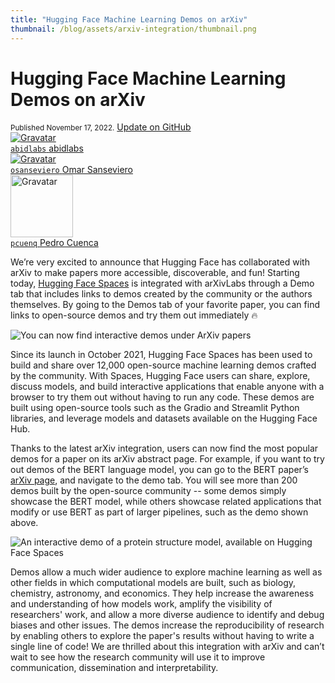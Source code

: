 ```yaml
---
title: "Hugging Face Machine Learning Demos on arXiv" 
thumbnail: /blog/assets/arxiv-integration/thumbnail.png
---
```


# Hugging Face Machine Learning Demos on arXiv

<div class="blog-metadata">
    <small>Published November 17, 2022.</small>
    <a target="_blank" class="btn no-underline text-sm mb-5 font-sans" href="https://github.com/huggingface/blog/blob/main/arxiv-integration.md">
        Update on GitHub
    </a>
</div>

<div class="author-card">
    <a href="/abidlabs"> 
        <img class="avatar avatar-user" src="https://aeiljuispo.cloudimg.io/v7/https://s3.amazonaws.com/moonup/production/uploads/1621947938344-noauth.png?w=200&h=200&f=face" title="Gravatar">
        <div class="bfc">
            <code>abidlabs</code>
            <span class="fullname">abidlabs</span>
        </div>
    </a>
   <a href="/osanseviero">
        <img class="avatar avatar-user" src="https://aeiljuispo.cloudimg.io/v7/https://s3.amazonaws.com/moonup/production/uploads/1622621035602-6032802e1f993496bc14d9e3.jpeg?w=200&h=200&f=face" title="Gravatar">
        <div class="bfc">
            <code>osanseviero</code>
            <span class="fullname">Omar Sanseviero</span>
        </div>
    </a>
	 <a href="/pcuenq">
        <img class="avatar avatar-user" src="https://avatars.githubusercontent.com/u/1177582?v=4" width="100" title="Gravatar">
        <div class="bfc">
            <code>pcuenq</code>
            <span class="fullname">Pedro Cuenca</span>
        </div>
    </a>
</div>

We’re very excited to announce that Hugging Face has collaborated with arXiv to make papers more accessible, discoverable, and fun! Starting today, [Hugging Face Spaces](https://huggingface.co/spaces) is integrated with arXivLabs through a Demo tab that includes links to demos created by the community or the authors themselves. By going to the Demos tab of your favorite paper, you can find links to open-source demos and try them out immediately 🔥

![You can now find interactive demos under ArXiv papers](/blog/assets/arxiv-integration/recording.gif)

Since its launch in October 2021, Hugging Face Spaces has been used to build and share over 12,000 open-source machine learning demos crafted by the community. With Spaces, Hugging Face users can share, explore, discuss models, and build interactive applications that enable anyone with a browser to try them out without having to run any code. These demos are built using open-source tools such as the Gradio and Streamlit Python libraries, and leverage models and datasets available on the Hugging Face Hub.

Thanks to the latest arXiv integration, users can now find the most popular demos for a paper on its arXiv abstract page. For example, if you want to try out demos of the BERT language model, you can go to the BERT paper’s [arXiv page](https://arxiv.org/abs/1810.04805), and navigate to the demo tab. You will see more than 200 demos built by the open-source community -- some demos simply showcase the BERT model, while others showcase related applications that modify or use BERT as part of larger pipelines, such as the demo shown above.

![An interactive demo of a protein structure model, available on Hugging Face Spaces](/blog/assets/arxiv-integration/thumbnail.png)

Demos allow a much wider audience to explore machine learning as well as other fields in which computational models are built, such as biology, chemistry, astronomy, and economics. They help increase the awareness and understanding of how models work, amplify the visibility of researchers' work, and allow a more diverse audience to identify and debug biases and other issues. The demos increase the reproducibility of research by enabling others to explore the paper's results without having to write a single line of code! We are thrilled about this integration with arXiv and can’t wait to see how the research community will use it to improve communication, dissemination and interpretability.
